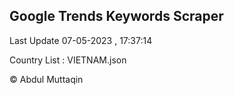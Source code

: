 

## Google Trends Keywords Scraper 
 
Last Update 07-05-2023 , 17:37:14

Country List :
VIETNAM.json



© Abdul Muttaqin 
